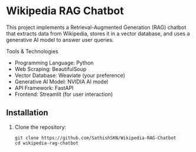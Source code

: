 # Wikipedia RAG Chatbot
This project implements a Retrieval-Augmented Generation (RAG) chatbot that extracts data from Wikipedia, stores it in a vector database, and uses a generative AI model to answer user queries.


Tools & Technologies
- Programming Language: Python
- Web Scraping: BeautifulSoup
- Vector Database: Weaviate (your preference)
- Generative AI Model: NVIDIA AI model
- API Framework: FastAPI
- Frontend: Streamlit (for user interaction)


## Installation

1. Clone the repository:
   
       git clone https://github.com/SathishSKN/Wikipedia-RAG-Chatbot
       cd wikipedia-rag-chatbot

